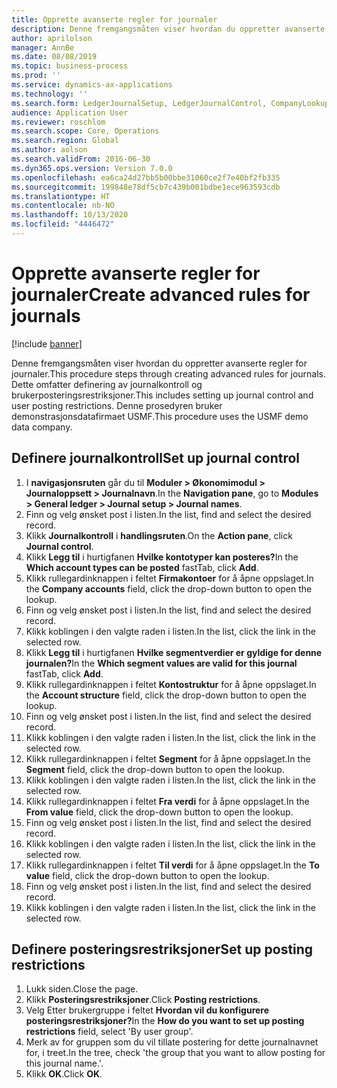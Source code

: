 ```yaml
---
title: Opprette avanserte regler for journaler
description: Denne fremgangsmåten viser hvordan du oppretter avanserte regler for journaler.
author: aprilolson
manager: AnnBe
ms.date: 08/08/2019
ms.topic: business-process
ms.prod: ''
ms.service: dynamics-ax-applications
ms.technology: ''
ms.search.form: LedgerJournalSetup, LedgerJournalControl, CompanyLookup, LedgerJournalPostControl
audience: Application User
ms.reviewer: roschlom
ms.search.scope: Core, Operations
ms.search.region: Global
ms.author: aolson
ms.search.validFrom: 2016-06-30
ms.dyn365.ops.version: Version 7.0.0
ms.openlocfilehash: ea6ca24d27bb5b00bbe31060ce2f7e40bf2fb335
ms.sourcegitcommit: 199848e78df5cb7c439b001bdbe1ece963593cdb
ms.translationtype: HT
ms.contentlocale: nb-NO
ms.lasthandoff: 10/13/2020
ms.locfileid: "4446472"
---
```

# <a name="create-advanced-rules-for-journals"></a><span data-ttu-id="51ee6-103">Opprette avanserte regler for journaler</span><span class="sxs-lookup"><span data-stu-id="51ee6-103">Create advanced rules for journals</span></span>

[!include [banner](../../includes/banner.md)]

<span data-ttu-id="51ee6-104">Denne fremgangsmåten viser hvordan du oppretter avanserte regler for journaler.</span><span class="sxs-lookup"><span data-stu-id="51ee6-104">This procedure steps through creating advanced rules for journals.</span></span> <span data-ttu-id="51ee6-105">Dette omfatter definering av journalkontroll og brukerposteringsrestriksjoner.</span><span class="sxs-lookup"><span data-stu-id="51ee6-105">This includes setting up journal control and user posting restrictions.</span></span> <span data-ttu-id="51ee6-106">Denne prosedyren bruker demonstrasjonsdatafirmaet USMF.</span><span class="sxs-lookup"><span data-stu-id="51ee6-106">This procedure uses the USMF demo data company.</span></span>


## <a name="set-up-journal-control"></a><span data-ttu-id="51ee6-107">Definere journalkontroll</span><span class="sxs-lookup"><span data-stu-id="51ee6-107">Set up journal control</span></span>
1. <span data-ttu-id="51ee6-108">I **navigasjonsruten** går du til **Moduler > Økonomimodul > Journaloppsett > Journalnavn**.</span><span class="sxs-lookup"><span data-stu-id="51ee6-108">In the **Navigation pane**, go to **Modules > General ledger > Journal setup > Journal names**.</span></span>
2. <span data-ttu-id="51ee6-109">Finn og velg ønsket post i listen.</span><span class="sxs-lookup"><span data-stu-id="51ee6-109">In the list, find and select the desired record.</span></span>
3. <span data-ttu-id="51ee6-110">Klikk **Journalkontroll** i **handlingsruten**.</span><span class="sxs-lookup"><span data-stu-id="51ee6-110">On the **Action pane**, click **Journal control**.</span></span>
4. <span data-ttu-id="51ee6-111">Klikk **Legg til** i hurtigfanen **Hvilke kontotyper kan posteres?**</span><span class="sxs-lookup"><span data-stu-id="51ee6-111">In the **Which account types can be posted** fastTab, click **Add**.</span></span>
5. <span data-ttu-id="51ee6-112">Klikk rullegardinknappen i feltet **Firmakontoer** for å åpne oppslaget.</span><span class="sxs-lookup"><span data-stu-id="51ee6-112">In the **Company accounts** field, click the drop-down button to open the lookup.</span></span>
6. <span data-ttu-id="51ee6-113">Finn og velg ønsket post i listen.</span><span class="sxs-lookup"><span data-stu-id="51ee6-113">In the list, find and select the desired record.</span></span>
7. <span data-ttu-id="51ee6-114">Klikk koblingen i den valgte raden i listen.</span><span class="sxs-lookup"><span data-stu-id="51ee6-114">In the list, click the link in the selected row.</span></span>
8. <span data-ttu-id="51ee6-115">Klikk **Legg til** i hurtigfanen **Hvilke segmentverdier er gyldige for denne journalen?**</span><span class="sxs-lookup"><span data-stu-id="51ee6-115">In the **Which segment values are valid for this journal** fastTab, click **Add**.</span></span>
9. <span data-ttu-id="51ee6-116">Klikk rullegardinknappen i feltet **Kontostruktur** for å åpne oppslaget.</span><span class="sxs-lookup"><span data-stu-id="51ee6-116">In the **Account structure** field, click the drop-down button to open the lookup.</span></span>
10. <span data-ttu-id="51ee6-117">Finn og velg ønsket post i listen.</span><span class="sxs-lookup"><span data-stu-id="51ee6-117">In the list, find and select the desired record.</span></span>
11. <span data-ttu-id="51ee6-118">Klikk koblingen i den valgte raden i listen.</span><span class="sxs-lookup"><span data-stu-id="51ee6-118">In the list, click the link in the selected row.</span></span>
12. <span data-ttu-id="51ee6-119">Klikk rullegardinknappen i feltet **Segment** for å åpne oppslaget.</span><span class="sxs-lookup"><span data-stu-id="51ee6-119">In the **Segment** field, click the drop-down button to open the lookup.</span></span>
13. <span data-ttu-id="51ee6-120">Klikk koblingen i den valgte raden i listen.</span><span class="sxs-lookup"><span data-stu-id="51ee6-120">In the list, click the link in the selected row.</span></span>
14. <span data-ttu-id="51ee6-121">Klikk rullegardinknappen i feltet **Fra verdi** for å åpne oppslaget.</span><span class="sxs-lookup"><span data-stu-id="51ee6-121">In the **From value** field, click the drop-down button to open the lookup.</span></span>
15. <span data-ttu-id="51ee6-122">Finn og velg ønsket post i listen.</span><span class="sxs-lookup"><span data-stu-id="51ee6-122">In the list, find and select the desired record.</span></span>
16. <span data-ttu-id="51ee6-123">Klikk koblingen i den valgte raden i listen.</span><span class="sxs-lookup"><span data-stu-id="51ee6-123">In the list, click the link in the selected row.</span></span>
17. <span data-ttu-id="51ee6-124">Klikk rullegardinknappen i feltet **Til verdi** for å åpne oppslaget.</span><span class="sxs-lookup"><span data-stu-id="51ee6-124">In the **To value** field, click the drop-down button to open the lookup.</span></span>
18. <span data-ttu-id="51ee6-125">Finn og velg ønsket post i listen.</span><span class="sxs-lookup"><span data-stu-id="51ee6-125">In the list, find and select the desired record.</span></span>
19. <span data-ttu-id="51ee6-126">Klikk koblingen i den valgte raden i listen.</span><span class="sxs-lookup"><span data-stu-id="51ee6-126">In the list, click the link in the selected row.</span></span>

## <a name="set-up-posting-restrictions"></a><span data-ttu-id="51ee6-127">Definere posteringsrestriksjoner</span><span class="sxs-lookup"><span data-stu-id="51ee6-127">Set up posting restrictions</span></span>
1. <span data-ttu-id="51ee6-128">Lukk siden.</span><span class="sxs-lookup"><span data-stu-id="51ee6-128">Close the page.</span></span>
2. <span data-ttu-id="51ee6-129">Klikk **Posteringsrestriksjoner**.</span><span class="sxs-lookup"><span data-stu-id="51ee6-129">Click **Posting restrictions**.</span></span>
3. <span data-ttu-id="51ee6-130">Velg Etter brukergruppe i feltet **Hvordan vil du konfigurere posteringsrestriksjoner?**</span><span class="sxs-lookup"><span data-stu-id="51ee6-130">In the **How do you want to set up posting restrictions** field, select 'By user group'.</span></span>
4. <span data-ttu-id="51ee6-131">Merk av for gruppen som du vil tillate postering for dette journalnavnet for, i treet.</span><span class="sxs-lookup"><span data-stu-id="51ee6-131">In the tree, check 'the group that you want to allow posting for this journal name.'.</span></span>
5. <span data-ttu-id="51ee6-132">Klikk **OK**.</span><span class="sxs-lookup"><span data-stu-id="51ee6-132">Click **OK**.</span></span>

